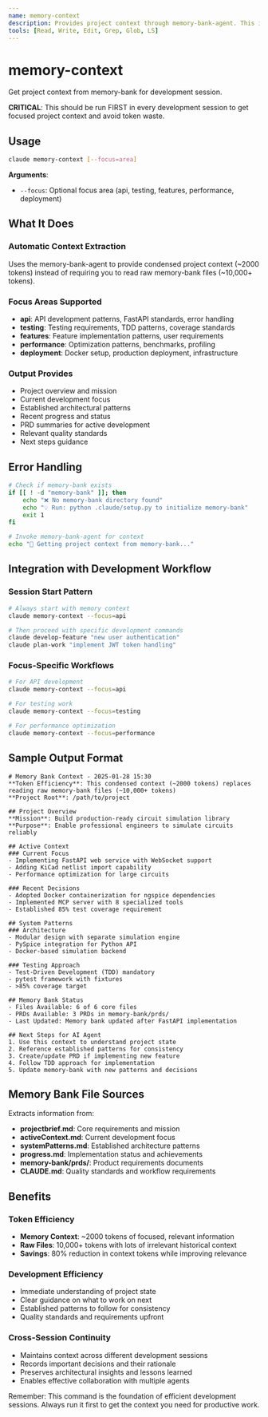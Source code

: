 ```yaml
---
name: memory-context
description: Provides project context through memory-bank-agent. This is the CRITICAL first step in any session.
tools: [Read, Write, Edit, Grep, Glob, LS]
---
```


# memory-context

Get project context from memory-bank for development session.

**CRITICAL**: This should be run FIRST in every development session to get focused project context and avoid token waste.

## Usage
```bash
claude memory-context [--focus=area]
```

**Arguments**:
- `--focus`: Optional focus area (api, testing, features, performance, deployment)

## What It Does

### Automatic Context Extraction
Uses the memory-bank-agent to provide condensed project context (~2000 tokens) instead of requiring you to read raw memory-bank files (~10,000+ tokens).

### Focus Areas Supported
- **api**: API development patterns, FastAPI standards, error handling
- **testing**: Testing requirements, TDD patterns, coverage standards
- **features**: Feature implementation patterns, user requirements
- **performance**: Optimization patterns, benchmarks, profiling
- **deployment**: Docker setup, production deployment, infrastructure

### Output Provides
- Project overview and mission
- Current development focus
- Established architectural patterns
- Recent progress and status
- PRD summaries for active development
- Relevant quality standards
- Next steps guidance

## Error Handling
```bash
# Check if memory-bank exists
if [[ ! -d "memory-bank" ]]; then
    echo "❌ No memory-bank directory found"
    echo "💡 Run: python .claude/setup.py to initialize memory-bank"
    exit 1
fi

# Invoke memory-bank-agent for context
echo "🧠 Getting project context from memory-bank..."
```

## Integration with Development Workflow

### Session Start Pattern
```bash
# Always start with memory context
claude memory-context --focus=api

# Then proceed with specific development commands
claude develop-feature "new user authentication"
claude plan-work "implement JWT token handling"
```

### Focus-Specific Workflows
```bash
# For API development
claude memory-context --focus=api

# For testing work
claude memory-context --focus=testing

# For performance optimization
claude memory-context --focus=performance
```

## Sample Output Format
```
# Memory Bank Context - 2025-01-28 15:30
**Token Efficiency**: This condensed context (~2000 tokens) replaces reading raw memory-bank files (~10,000+ tokens)
**Project Root**: /path/to/project

## Project Overview
**Mission**: Build production-ready circuit simulation library
**Purpose**: Enable professional engineers to simulate circuits reliably

## Active Context
### Current Focus
- Implementing FastAPI web service with WebSocket support
- Adding KiCad netlist import capability
- Performance optimization for large circuits

### Recent Decisions
- Adopted Docker containerization for ngspice dependencies
- Implemented MCP server with 8 specialized tools
- Established 85% test coverage requirement

## System Patterns
### Architecture
- Modular design with separate simulation engine
- PySpice integration for Python API
- Docker-based simulation backend

### Testing Approach
- Test-Driven Development (TDD) mandatory
- pytest framework with fixtures
- >85% coverage target

## Memory Bank Status
- Files Available: 6 of 6 core files
- PRDs Available: 3 PRDs in memory-bank/prds/
- Last Updated: Memory bank updated after FastAPI implementation

## Next Steps for AI Agent
1. Use this context to understand project state
2. Reference established patterns for consistency
3. Create/update PRD if implementing new feature
4. Follow TDD approach for implementation
5. Update memory-bank with new patterns and decisions
```

## Memory Bank File Sources
Extracts information from:
- **projectbrief.md**: Core requirements and mission
- **activeContext.md**: Current development focus
- **systemPatterns.md**: Established architecture patterns
- **progress.md**: Implementation status and achievements
- **memory-bank/prds/**: Product requirements documents
- **CLAUDE.md**: Quality standards and workflow requirements

## Benefits

### Token Efficiency
- **Memory Context**: ~2000 tokens of focused, relevant information  
- **Raw Files**: 10,000+ tokens with lots of irrelevant historical context
- **Savings**: 80% reduction in context tokens while improving relevance

### Development Efficiency
- Immediate understanding of project state
- Clear guidance on what to work on next
- Established patterns to follow for consistency
- Quality standards and requirements upfront

### Cross-Session Continuity
- Maintains context across different development sessions
- Records important decisions and their rationale
- Preserves architectural insights and lessons learned
- Enables effective collaboration with multiple agents

Remember: This command is the foundation of efficient development sessions. Always run it first to get the context you need for productive work.